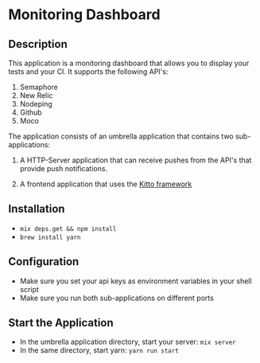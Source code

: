 # Monitoring Dashboard

## Description

This application is a monitoring dashboard that allows you to display your tests and your CI. It supports the following API's:

1. Semaphore
2. New Relic
3. Nodeping
4. Github
5. Moco

The application consists of an umbrella application that contains two sub-applications:

1. A HTTP-Server application that can receive pushes from the API's that provide push notifications.

2. A frontend application that uses the [Kitto framework](https://github.com/kittoframework/kitto)

## Installation

* ``mix deps.get && npm install``
* ``brew install yarn``

## Configuration

* Make sure you set your api keys as environment variables in your shell script
* Make sure you run both sub-applications on different ports

## Start the Application

* In the umbrella application directory, start your server: ``mix server``
* In the same directory, start yarn: ``yarn run start``
